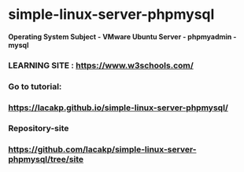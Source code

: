 # simple-linux-server-phpmysql
#### Operating System Subject - VMware Ubuntu Server - phpmyadmin - mysql

### LEARNING SITE : https://www.w3schools.com/

### Go to tutorial: 

### https://lacakp.github.io/simple-linux-server-phpmysql/

### Repository-site
### https://github.com/lacakp/simple-linux-server-phpmysql/tree/site
